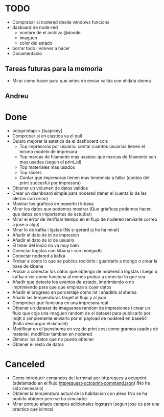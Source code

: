 # TODO
- Comprabar si nodered desde windows funciona
- dasboard de node-red
  - nombre de el archivo @donde
  - imaguen
  - color del estado
- borrar todo i volvver a hacer
- Documentacio


## Tareas futuras para la memoria
- Mirar como hacer para que antes de enviar valida con el data shema

## Andreu

# Done
- octoprintapi = [tuapikey]
- Comprobar si en elastica va el pull
- Quiero mejorar la estetica de el dashboard con:
  - Top impresoras por usuario: contar cuantos usuarios tienen el mismo modelo de impresora
  - Top marcas de filamento mas usadas: que marcas de filamento son mas usadas (segun el print_id)
  - Top materiales mas usados
  - Top slicers
  - Contar que impresoras tienen mas tendencia a fallar (conteo del print succesful por impresora)
- Obtener un volumen de datos validos
- Crear un dashboard simple para nodered (tener el cuenta lo de las alertas con orion)
- Mostrar los graficos en powerbi i kibana
- Mirar los datos que podemos mostrar (Que griaficas podemos hacer, que datos son importantes de estudiar)
- Mirar el error de Verificar tiempo en el flujo de nodered (enviarle correo a jose o algo)
- Mirar lo de kafka i lgstas (Ns si gerard ja ho ha mirat)
- Añadir el dato de id de impresion
- Añadir el dato de id de usuario
- El timer del inicio no va muy bien
- Coenctar logstas con kibana i con mongodb 
- Conectar nodered a kafka
- Probar a como lo que se publica recibirlo i guardarlo a mongo o crear la base de kibana
- Probar a conectar los datos que obtengo de nodered a logstas i luego a kafka o ver como funciona al menos probar a conectar lo que sea
- Añadir que detecte los eventos de estado, imprimiendo o no imprimiendo para que que empieze a cojer datos
- Añadir el progreso en porcentaje como int i añadirlo al shema
- Añadir las temperaturas target al flujo y al json
- Comprobar que funciona en una impresora real
- Obtener un dataset de imaguenes random de impresiones i crear un flujo que coja una imaguen random de el dataset para publicarlo por mqtt o simplemente enviarlo por el payload de nodered en base64 (Falta descargar el dataset)
- Modificar en el jsonshema en vez de  print cost como gramos usados de material, modificar tambien en nodered
- Eliminar los datos que no puedo obtener
- Obtener el resto de datos

# Canceled
- Como introducir comandos del terminal por httpreques a octoprint (adelantado en el flujo [httprequest-octoprint-command.json](../Flujos/httprequest-octoprint-command.json)) (No ha sido necesario)
- Obtener la temperatura actual de la habitacion con alexa (No se ha podido obtener pero se ha simulado)
- Mirar porque añade campos adicionales logstash (segun jose es por una practica que icimos)

